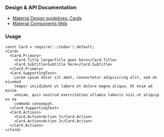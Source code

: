 ### Design & API Documentation

- [Material Design guidelines: Cards](https://material.io/guidelines/components/cards.html)
- [Material Components Web](https://material.io/components/web/catalog/cards/)

### Usage

```
const Card = require('./index').default;
<Card>
  <Card.Primary>
    <Card.Title large>Title goes here</Card.Title>
    <Card.Subtitle>Subtitle here</Card.Subtitle>
  </Card.Primary>
  <Card.SupportingText>
    Lorem ipsum dolor sit amet, consectetur adipisicing elit, sed do eiusmod
    tempor incididunt ut labore et dolore magna aliqua. Ut enim ad minim
    veniam, quis nostrud exercitation ullamco laboris nisi ut aliquip ex ea
    commodo consequat.
  </Card.SupportingText>
  <Card.Actions>
    <Card.Action>Action 1</Card.Action>
    <Card.Action>Action 2</Card.Action>
  </Card.Actions>
</Card>
```